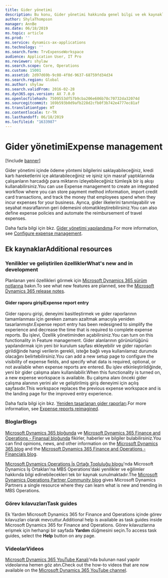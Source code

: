 ```yaml
---
title: Gider yönetimi
description: Bu konu, Gider yönetimi hakkında genel bilgi ve ek kaynaklara bağlantılar sağlar. Gider yönetimi içinde ödeme yöntemi bilgilerini saklayabileceğiniz, kredi kartı hareketlerini içe aktarabileceğiniz ve işiniz için masraf yaptıklarında çalışanların harcadığı para miktarını izleyebileceğiniz tümleşik bir iş akışı kullanabilirsiniz.
author: ShylaThompson
manager: AnnBe
ms.date: 06/18/2019
ms.topic: article
ms.prod: ''
ms.service: dynamics-ax-applications
ms.technology: ''
ms.search.form: TrvExpenseWorkspace
audience: Application User, IT Pro
ms.reviewer: shylaw
ms.search.scope: Core, Operations
ms.custom: 15001
ms.assetid: 2d97d69b-9c08-4f0d-9637-68759fd34d34
ms.search.region: Global
ms.author: shylaw
ms.search.validFrom: 2016-02-28
ms.dyn365.ops.version: AX 7.0.0
ms.openlocfilehash: 7509553df57b9cba206e606b78c70732da32074d
ms.sourcegitcommit: 169b593b0d9afb228d2cfb0f3b742e4777ec81af
ms.translationtype: HT
ms.contentlocale: tr-TR
ms.lasthandoff: 06/18/2019
ms.locfileid: "1633987"
---
```

# <a name="expense-management"></a><span data-ttu-id="55eb1-104">Gider yönetimi</span><span class="sxs-lookup"><span data-stu-id="55eb1-104">Expense management</span></span>

[!include [banner](../includes/banner.md)]

<span data-ttu-id="55eb1-105">Gider yönetimi içinde ödeme yöntemi bilgilerini saklayabileceğiniz, kredi kartı hareketlerini içe aktarabileceğiniz ve işiniz için masraf yaptıklarında çalışanların harcadığı para miktarını izleyebileceğiniz tümleşik bir iş akışı kullanabilirsiniz.</span><span class="sxs-lookup"><span data-stu-id="55eb1-105">You can use Expense management to create an integrated workflow where you can store payment method information, import credit card transactions, and track the money that employees spend when they incur expenses for your business.</span></span> <span data-ttu-id="55eb1-106">Ayrıca, gider ilkelerini tanımlayabilir ve seyahat masraflarının geri ödemesini otomatikleştirebilirsiniz.</span><span class="sxs-lookup"><span data-stu-id="55eb1-106">You can also define expense policies and automate the reimbursement of travel expenses.</span></span>

<span data-ttu-id="55eb1-107">Daha fazla bilgi için bkz. [Gider yönetimi yapılandıma](plan-expense-management.md).</span><span class="sxs-lookup"><span data-stu-id="55eb1-107">For more information, see [Configure expense management](plan-expense-management.md).</span></span>

## <a name="additional-resources"></a><span data-ttu-id="55eb1-108">Ek kaynaklar</span><span class="sxs-lookup"><span data-stu-id="55eb1-108">Additional resources</span></span>

### <a name="whats-new-and-in-development"></a><span data-ttu-id="55eb1-109">Yenilikler ve geliştirilen özellikler</span><span class="sxs-lookup"><span data-stu-id="55eb1-109">What's new and in development</span></span>

<span data-ttu-id="55eb1-110">Planlanan yeni özellikleri görmek için [Microsoft Dynamics 365 sürüm notlarına](https://go.microsoft.com/fwlink/?linkid=2010158) bakın.</span><span class="sxs-lookup"><span data-stu-id="55eb1-110">To see what new features are planned, see the [Microsoft Dynamics 365 release notes](https://go.microsoft.com/fwlink/?linkid=2010158).</span></span>

#### <a name="expense-report-entry"></a><span data-ttu-id="55eb1-111">Gider raporu girişi</span><span class="sxs-lookup"><span data-stu-id="55eb1-111">Expense report entry</span></span>

<span data-ttu-id="55eb1-112">Gider raporu girişi, deneyimi basitleştirmek ve gider raporlarının tamamlanması için gereken zamanı azaltmak amacıyla yeniden tasarlanmıştır.</span><span class="sxs-lookup"><span data-stu-id="55eb1-112">Expense report entry has been redesigned to simplify the experience and decrease the time that is required to complete expense reports.</span></span> <span data-ttu-id="55eb1-113">Bu işlevi, Özellik yönetiminden açabilirsiniz.</span><span class="sxs-lookup"><span data-stu-id="55eb1-113">You can turn on this functionality in Feature management.</span></span> <span data-ttu-id="55eb1-114">Gider alanlarının görünürlüğünü yapılandırmak için yeni bir kurulum sayfası ekleyebilir ve gider raporları girildiğinde hangi verilerin gerekli, isteğe bağlı veya kullanılamaz durumda olacağını belirtebilirsiniz.</span><span class="sxs-lookup"><span data-stu-id="55eb1-114">You can add a new setup page to configure the visibility of expense fields, and specify what data is required, optional, or not available when expense reports are entered.</span></span> <span data-ttu-id="55eb1-115">Bu işlev etkinleştirildiğinde, yeni bir gider çalışma alanı kullanılabilir.</span><span class="sxs-lookup"><span data-stu-id="55eb1-115">When this functionality is turned on, a new expense workspace is available.</span></span> <span data-ttu-id="55eb1-116">Bu çalışma alanı önceki gider çalışma alanının yerini alır ve geliştirilmiş giriş deneyimi için açılış sayfasıdır.</span><span class="sxs-lookup"><span data-stu-id="55eb1-116">This workspace replaces the previous expense workspace and is the landing page for the improved entry experience.</span></span>

<span data-ttu-id="55eb1-117">Daha fazla bilgi için bkz. [Yeniden tasarlanan gider raporları](ExpenseWorkspaceNew.md).</span><span class="sxs-lookup"><span data-stu-id="55eb1-117">For more information, see [Expense reports reimagined](ExpenseWorkspaceNew.md).</span></span>

### <a name="blogs"></a><span data-ttu-id="55eb1-118">Bloglar</span><span class="sxs-lookup"><span data-stu-id="55eb1-118">Blogs</span></span>

<span data-ttu-id="55eb1-119">[Microsoft Dynamics 365 bloğunda](https://community.dynamics.com/b/msftdynamicsblog?c=Enterprise) ve [Microsoft Dynamics 365 Finance and Operations - Finansal bloğunda](https://community.dynamics.com/365/financeandoperations/b/financials) fikirler, haberler ve bilgiler bulabilirsiniz.</span><span class="sxs-lookup"><span data-stu-id="55eb1-119">You can find opinions, news, and other information on the [Microsoft Dynamics 365 blog](https://community.dynamics.com/b/msftdynamicsblog?c=Enterprise) and the [Microsoft Dynamics 365 Finance and Operations - Financials blog](https://community.dynamics.com/365/financeandoperations/b/financials).</span></span>

<span data-ttu-id="55eb1-120">[Microsoft Dynamics Operations İş Ortağı Topluluğu blogu](https://community.dynamics.com/partner/b/operationspartnercommunityblog)'nda Microsoft Dynamics İş Ortakları'na MBS Operations'daki yenilikler ve eğilimler hakkında bilgi edinebilecekleri tek bir kaynak sunulmaktadır.</span><span class="sxs-lookup"><span data-stu-id="55eb1-120">The [Microsoft Dynamics Operations Partner Community blog](https://community.dynamics.com/partner/b/operationspartnercommunityblog) gives Microsoft Dynamics Partners a single resource where they can learn what is new and trending in MBS Operations.</span></span>

### <a name="task-guides"></a><span data-ttu-id="55eb1-121">Görev kılavuzları</span><span class="sxs-lookup"><span data-stu-id="55eb1-121">Task guides</span></span>

<span data-ttu-id="55eb1-122">Ek Yardım Microsoft Dynamics 365 for Finance and Operations içinde görev kılavuzları olarak mevcuttur.</span><span class="sxs-lookup"><span data-stu-id="55eb1-122">Additional help is available as task guides inside Microsoft Dynamics 365 for Finance and Operations.</span></span> <span data-ttu-id="55eb1-123">Görev kılavuzlarına erişmek için herhangi bir sayfada **Yardım** düğmesini seçin.</span><span class="sxs-lookup"><span data-stu-id="55eb1-123">To access task guides, select the **Help** button on any page.</span></span>

### <a name="videos"></a><span data-ttu-id="55eb1-124">Videolar</span><span class="sxs-lookup"><span data-stu-id="55eb1-124">Videos</span></span>

<span data-ttu-id="55eb1-125">[Microsoft Dynamics 365 YouTube Kanalı](https://www.youtube.com/channel/UCJGCg4rB3QSs8y_1FquelBQ)'nda bulunan nasıl yapılır videolarına hemen göz atın.</span><span class="sxs-lookup"><span data-stu-id="55eb1-125">Check out the how-to videos that are now available on the [Microsoft Dynamics 365 YouTube channel](https://www.youtube.com/channel/UCJGCg4rB3QSs8y_1FquelBQ).</span></span>

